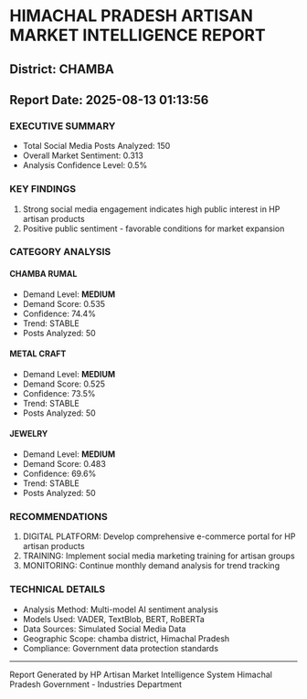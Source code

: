 # HIMACHAL PRADESH ARTISAN MARKET INTELLIGENCE REPORT
## District: CHAMBA
## Report Date: 2025-08-13 01:13:56

### EXECUTIVE SUMMARY
- Total Social Media Posts Analyzed: 150
- Overall Market Sentiment: 0.313
- Analysis Confidence Level: 0.5%

### KEY FINDINGS
1. Strong social media engagement indicates high public interest in HP artisan products
2. Positive public sentiment - favorable conditions for market expansion

### CATEGORY ANALYSIS

#### CHAMBA RUMAL
- Demand Level: **MEDIUM**
- Demand Score: 0.535
- Confidence: 74.4%
- Trend: STABLE
- Posts Analyzed: 50

#### METAL CRAFT
- Demand Level: **MEDIUM**
- Demand Score: 0.525
- Confidence: 73.5%
- Trend: STABLE
- Posts Analyzed: 50

#### JEWELRY
- Demand Level: **MEDIUM**
- Demand Score: 0.483
- Confidence: 69.6%
- Trend: STABLE
- Posts Analyzed: 50

### RECOMMENDATIONS
1. DIGITAL PLATFORM: Develop comprehensive e-commerce portal for HP artisan products
2. TRAINING: Implement social media marketing training for artisan groups
3. MONITORING: Continue monthly demand analysis for trend tracking

### TECHNICAL DETAILS
- Analysis Method: Multi-model AI sentiment analysis
- Models Used: VADER, TextBlob, BERT, RoBERTa
- Data Sources: Simulated Social Media Data
- Geographic Scope: chamba district, Himachal Pradesh
- Compliance: Government data protection standards

---
Report Generated by HP Artisan Market Intelligence System
Himachal Pradesh Government - Industries Department
